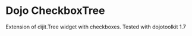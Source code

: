 Dojo CheckboxTree=============Extension of dijit.Tree widget with checkboxes.Tested with dojotoolkit 1.7